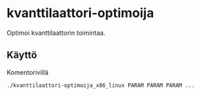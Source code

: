 # kvanttilaattori-optimoija
Optimoi kvanttilaattorin toimintaa.
## Käyttö
Komentorivillä
```
./kvanttilaattori-optimoija_x86_linux PARAM PARAM PARAM ...
```
